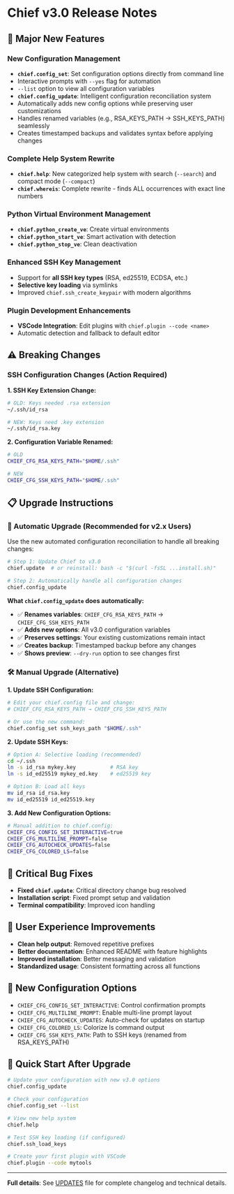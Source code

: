 # Chief v3.0 Release Notes

## 🚀 Major New Features

### New Configuration Management

- **`chief.config_set`**: Set configuration options directly from command line
- Interactive prompts with `--yes` flag for automation
- `--list` option to view all configuration variables
- **`chief.config_update`**: Intelligent configuration reconciliation system
- Automatically adds new config options while preserving user customizations
- Handles renamed variables (e.g., RSA_KEYS_PATH → SSH_KEYS_PATH) seamlessly
- Creates timestamped backups and validates syntax before applying changes

### Complete Help System Rewrite

- **`chief.help`**: New categorized help system with search (`--search`) and compact mode (`--compact`)
- **`chief.whereis`**: Complete rewrite - finds ALL occurrences with exact line numbers

### Python Virtual Environment Management

- **`chief.python_create_ve`**: Create virtual environments
- **`chief.python_start_ve`**: Smart activation with detection
- **`chief.python_stop_ve`**: Clean deactivation

### Enhanced SSH Key Management

- Support for **all SSH key types** (RSA, ed25519, ECDSA, etc.)
- **Selective key loading** via symlinks
- Improved `chief.ssh_create_keypair` with modern algorithms

### Plugin Development Enhancements

- **VSCode Integration**: Edit plugins with `chief.plugin --code <name>`
- Automatic detection and fallback to default editor

## ⚠️ Breaking Changes

### SSH Configuration Changes (Action Required)

**1. SSH Key Extension Change:**

```bash
# OLD: Keys needed .rsa extension
~/.ssh/id_rsa

# NEW: Keys need .key extension  
~/.ssh/id_rsa.key
```

**2. Configuration Variable Renamed:**

```bash
# OLD
CHIEF_CFG_RSA_KEYS_PATH="$HOME/.ssh"

# NEW
CHIEF_CFG_SSH_KEYS_PATH="$HOME/.ssh"
```

## 📋 Upgrade Instructions

### 🚀 Automatic Upgrade (Recommended for v2.x Users)

Use the new automated configuration reconciliation to handle all breaking changes:

```bash
# Step 1: Update Chief to v3.0
chief.update  # or reinstall: bash -c "$(curl -fsSL ...install.sh)"

# Step 2: Automatically handle all configuration changes
chief.config_update
```

**What `chief.config_update` does automatically:**

- ✅ **Renames variables**: `CHIEF_CFG_RSA_KEYS_PATH` → `CHIEF_CFG_SSH_KEYS_PATH`
- ✅ **Adds new options**: All v3.0 configuration variables
- ✅ **Preserves settings**: Your existing customizations remain intact
- ✅ **Creates backup**: Timestamped backup before any changes
- ✅ **Shows preview**: `--dry-run` option to see changes first

### 🛠️ Manual Upgrade (Alternative)

**1. Update SSH Configuration:**

```bash
# Edit your chief.config file and change:
# CHIEF_CFG_RSA_KEYS_PATH → CHIEF_CFG_SSH_KEYS_PATH

# Or use the new command:
chief.config_set ssh_keys_path "$HOME/.ssh"
```

**2. Update SSH Keys:**

```bash
# Option A: Selective loading (recommended)
cd ~/.ssh
ln -s id_rsa mykey.key           # RSA key
ln -s id_ed25519 mykey_ed.key    # ed25519 key

# Option B: Load all keys
mv id_rsa id_rsa.key
mv id_ed25519 id_ed25519.key
```

**3. Add New Configuration Options:**

```bash
# Manual addition to chief.config:
CHIEF_CFG_CONFIG_SET_INTERACTIVE=true
CHIEF_CFG_MULTILINE_PROMPT=false
CHIEF_CFG_AUTOCHECK_UPDATES=false
CHIEF_CFG_COLORED_LS=false
```

## 🐛 Critical Bug Fixes

- **Fixed `chief.update`**: Critical directory change bug resolved
- **Installation script**: Fixed prompt setup and validation
- **Terminal compatibility**: Improved icon handling

## 🎨 User Experience Improvements

- **Clean help output**: Removed repetitive prefixes
- **Better documentation**: Enhanced README with feature highlights  
- **Improved installation**: Better messaging and validation
- **Standardized usage**: Consistent formatting across all functions

## 🔧 New Configuration Options

- `CHIEF_CFG_CONFIG_SET_INTERACTIVE`: Control confirmation prompts
- `CHIEF_CFG_MULTILINE_PROMPT`: Enable multi-line prompt layout
- `CHIEF_CFG_AUTOCHECK_UPDATES`: Auto-check for updates on startup
- `CHIEF_CFG_COLORED_LS`: Colorize ls command output
- `CHIEF_CFG_SSH_KEYS_PATH`: Path to SSH keys (renamed from RSA_KEYS_PATH)

## 📖 Quick Start After Upgrade

```bash
# Update your configuration with new v3.0 options
chief.config_update

# Check your configuration
chief.config_set --list

# View new help system
chief.help

# Test SSH key loading (if configured)
chief.ssh_load_keys

# Create your first plugin with VSCode
chief.plugin --code mytools
```

---

**Full details**: See [UPDATES](../UPDATES) file for complete changelog and technical details.
